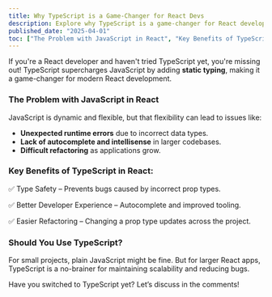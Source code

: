 ```yaml
---
title: Why TypeScript is a Game-Changer for React Devs
description: Explore why TypeScript is a game-changer for React development, how it improves code quality, and how to integrate it into your workflow.
published_date: "2025-04-01"
toc: ["The Problem with JavaScript in React", "Key Benefits of TypeScript in React","Should You Use TypeScript?"]
---
```


If you're a React developer and haven't tried TypeScript yet, you're missing out! TypeScript supercharges JavaScript by adding **static typing**, making it a game-changer for modern React development.

### The Problem with JavaScript in React

JavaScript is dynamic and flexible, but that flexibility can lead to issues like:
- **Unexpected runtime errors** due to incorrect data types.
- **Lack of autocomplete and intellisense** in larger codebases.
- **Difficult refactoring** as applications grow.

### Key Benefits of TypeScript in React:

✅ Type Safety – Prevents bugs caused by incorrect prop types.

✅ Better Developer Experience – Autocomplete and improved tooling.

✅ Easier Refactoring – Changing a prop type updates across the project.

### Should You Use TypeScript?

For small projects, plain JavaScript might be fine. But for larger React apps, TypeScript is a no-brainer for maintaining scalability and reducing bugs.

Have you switched to TypeScript yet? Let’s discuss in the comments!


